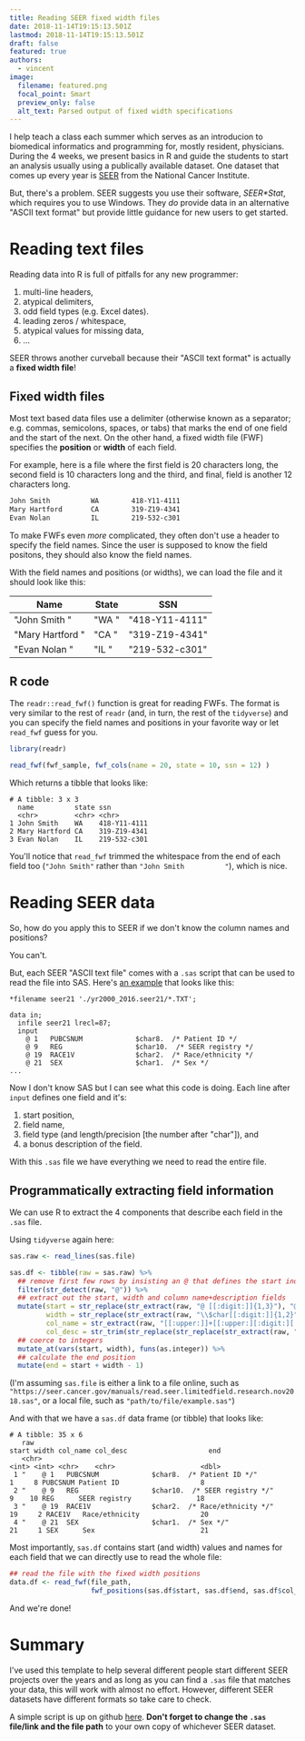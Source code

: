 ```yaml
---
title: Reading SEER fixed width files
date: 2018-11-14T19:15:13.501Z
lastmod: 2018-11-14T19:15:13.501Z
draft: false
featured: true
authors:
  - vincent
image:
  filename: featured.png
  focal_point: Smart
  preview_only: false
  alt_text: Parsed output of fixed width specifications
---
```

I help teach a class each summer which serves as an introducion to biomedical informatics and programming for, mostly resident, physicians. 
During the 4 weeks, we present basics in R and guide the students to start an analysis usually using a publically available dataset.
One dataset that comes up every year is [SEER](https://seer.cancer.gov/data/) from the National Cancer Institute. 

But, there's a problem. SEER suggests you use their software, _SEER*Stat_, which requires you to use Windows. 
They _do_ provide data in an alternative "ASCII text format" but provide little guidance for new users to get started. 

# Reading text files

Reading data into R is full of pitfalls for any new programmer:

1. multi-line headers,
2. atypical delimiters, 
3. odd field types (e.g. Excel dates).
4. leading zeros / whitespace, 
5. atypical values for missing data, 
6. ...

SEER throws another curveball because their "ASCII text format" is actually a **fixed width file**!

## Fixed width files

Most text based data files use a delimiter (otherwise known as a separator; e.g. commas, semicolons, spaces, or tabs) that marks the end of one field and the start of the next. 
On the other hand, a fixed width file (FWF) specifies the **position** or **width** of each field. 

For example, here is a file where the first field is 20 characters long, the second field is 10 characters long and the third, and final, field is another 12 characters long.

```markdown
John Smith          WA        418-Y11-4111
Mary Hartford       CA        319-Z19-4341
Evan Nolan          IL        219-532-c301
```

To make FWFs even *more* complicated, they often don't use a header to specify the field names. Since the user is supposed to know the field positons, they should also know the field names. 

With the field names and positions (or widths), we can load the file and it should look like this:

| Name | State | SSN |
| ---- | ----- | --- |
| "John Smith          " | "WA        " | "418-Y11-4111" |
| "Mary Hartford       " | "CA        " | "319-Z19-4341" |
| "Evan Nolan          " | "IL        " | "219-532-c301" |

## R code

The `readr::read_fwf()` function is great for reading FWFs. 
The format is very similar to the rest of `readr` (and, in turn, the rest of the `tidyverse`) and you can specify the field names and positions in your favorite way or let `read_fwf` guess for you. 

```r
library(readr)

read_fwf(fwf_sample, fwf_cols(name = 20, state = 10, ssn = 12) )
```

Which returns a tibble that looks like:
```
# A tibble: 3 x 3
  name          state ssn         
  <chr>         <chr> <chr>       
1 John Smith    WA    418-Y11-4111
2 Mary Hartford CA    319-Z19-4341
3 Evan Nolan    IL    219-532-c301
```

You'll notice that `read_fwf` trimmed the whitespace from the end of each field too (`"John Smith"` rather than `"John Smith          "`), which is nice. 

# Reading SEER data

So, how do you apply this to SEER if we don't know the column names and positions?

You can't. 

But, each SEER "ASCII text file" comes with a `.sas` script that can be used to read the file into SAS. 
Here's [an example](https://seer.cancer.gov/manuals/read.seer.limitedfield.research.nov2018.sas) that looks like this:

```
*filename seer21 './yr2000_2016.seer21/*.TXT';    
  
data in;                                                                              
  infile seer21 lrecl=87;                                                             
  input                                                                               
    @ 1   PUBCSNUM             $char8.  /* Patient ID */
    @ 9   REG                  $char10.  /* SEER registry */
    @ 19  RACE1V               $char2.  /* Race/ethnicity */
    @ 21  SEX                  $char1.  /* Sex */
...
```

Now I don't know SAS but I can see what this code is doing. 
Each line after `input` defines one field and it's: 

1. start position, 
2. field name,
3. field type (and length/precision [the number after "char"]), and
4. a bonus description of the field.

With this `.sas` file we have everything we need to read the entire file. 

## Programmatically extracting field information

We can use R to extract the 4 components that describe each field in the `.sas` file. 

Using `tidyverse` again here:

```r
sas.raw <- read_lines(sas.file)

sas.df <- tibble(raw = sas.raw) %>% 
  ## remove first few rows by insisting an @ that defines the start index of that field
  filter(str_detect(raw, "@")) %>% 
  ## extract out the start, width and column name+description fields
  mutate(start = str_replace(str_extract(raw, "@ [[:digit:]]{1,3}"), "@ ", ""),
         width = str_replace(str_extract(raw, "\\$char[[:digit:]]{1,2}"), "\\$char", ""),
         col_name = str_extract(raw, "[[:upper:]]+[[:upper:][:digit:][:punct:]]+"),
         col_desc = str_trim(str_replace(str_replace(str_extract(raw, "\\/\\*.+\\*\\/"), "\\/\\*", ""), "\\*\\/", "" )) ) %>% 
  ## coerce to integers
  mutate_at(vars(start, width), funs(as.integer)) %>% 
  ## calculate the end position
  mutate(end = start + width - 1)
```

(I'm assuming `sas.file` is either a link to a file online, such as `"https://seer.cancer.gov/manuals/read.seer.limitedfield.research.nov2018.sas"`, or a local file, such as `"path/to/file/example.sas"`)

And with that we have a `sas.df` data frame (or tibble) that looks like:
```
# A tibble: 35 x 6
   raw                                                                  start width col_name col_desc                    end
   <chr>                                                                <int> <int> <chr>    <chr>                     <dbl>
 1 "    @ 1   PUBCSNUM             $char8.  /* Patient ID */"               1     8 PUBCSNUM Patient ID                    8
 2 "    @ 9   REG                  $char10.  /* SEER registry */"           9    10 REG      SEER registry                18
 3 "    @ 19  RACE1V               $char2.  /* Race/ethnicity */"          19     2 RACE1V   Race/ethnicity               20
 4 "    @ 21  SEX                  $char1.  /* Sex */"                     21     1 SEX      Sex                          21
```

Most importantly, `sas.df` contains start (and width) values and names for each field that we can directly use to read the whole file:

```r
## read the file with the fixed width positions
data.df <- read_fwf(file_path, 
                    fwf_positions(sas.df$start, sas.df$end, sas.df$col_name))
```

And we're done!

# Summary

I've used this template to help several different people start different SEER projects over the years and as long as you can find a `.sas` file that matches your data, this will work with almost no effort. 
However, different SEER datasets have different formats so take care to check. 

A simple script is up on github [here](https://github.com/vincentmajor/SEER_read_fwf). 
**Don't forget to change the `.sas` file/link and the file path** to your own copy of whichever SEER dataset.